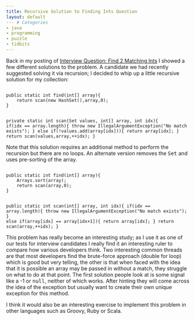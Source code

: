 ```yaml
---
title: Recursive Solution to Finding Ints Question
layout: default
--- # Categories
- java
- programming
- puzzle
- tidbits
---
```


Back in my posting of <a href="http://coffeaelectronica.com/blog/2008/02/interview-question-find-2-matching-ints/">Interview Question: Find 2 Matching Ints</a> I showed a few different solutions to the problem. A candidate we had recently suggested solving it via recursion; I decided to whip up a little recursive solution for my collection:

<code lang="java">
public static int find(int[] array){
    return scan(new HashSet<Integer>(),array,0);
}

private static int scan(Set<Integer> values, int[] array, int idx){
    if(idx == array.length){
        throw new IllegalArgumentException("No match exists");
    } else if(!values.add(array[idx])){
        return array[idx];
    }
    return scan(values,array,++idx);
}
</code>

Note that this solution requires an additional method to perform the recursion but there are no loops. An alternate version removes the <tt>Set</tt> and uses pre-sorting of the array.

<code lang="java">
public static int find(int[] array){
    Arrays.sort(array);
    return scan(array,0);
}

public static int scan(int[] array, int idx){
    if(idx == array.length){
        throw new IllegalArgumentException("No match exists");
    } else if(array[idx] == array[idx+1]){
        return array[idx];
    }
    return scan(array,++idx);
}
</code>

This problem has really become an interesting study; as I use it as one of our tests for interview candidates I really find it an interesting ruler to compare how various developers think. Two interesting common threads are that most developers find the brute-force approach (double for loop) which is good but very telling, the other is that when faced with the idea that it is possible an array may be passed in without a match, they struggle on what to do at that point. The first solution people look at is some signal like a -1 or <tt>null</tt>, neither of which works. After hinting they will come across the idea of the exception but usually want to create their own unique exception for this method.

I think it would also be an interesting exercise to implement this problem in other languages such as Groovy, Ruby or Scala.


